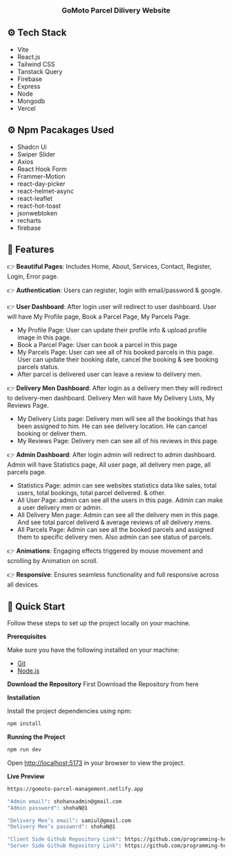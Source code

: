 <div align="center">
  <h3 align="center">GoMoto Parcel Dilivery Website</h3>
</div>

## <a name="tech-stack">⚙️ Tech Stack</a>

- Vite
- React.js
- Tailwind CSS
- Tanstack Query
- Firebase
- Express
- Node
- Mongodb
- Vercel

## <a name="pacakages">⚙️ Npm Pacakages Used</a>

- Shadcn Ui
- Swiper Slider
- Axios
- React Hook Form
- Frammer-Motion
- react-day-picker
- react-helmet-async
- react-leaflet
- react-hot-toast
- jsonwebtoken
- recharts
- firebase

## <a name="features">🔋 Features</a>

👉 **Beautiful Pages**: Includes Home, About, Services, Contact, Register, Login, Error page.

👉 **Authentication**: Users can register, login with email/password & google.

👉 **User Dashboard**: After login user will redirect to user dashboard. User will have My Profile page, Book a Parcel Page, My Parcels Page.

- My Profile Page: User can update their profile info & upload profile image in this page.
- Book a Parcel Page: User can book a parcel in this page
- My Parcels Page: User can see all of his booked parcels in this page. User can update their booking date, cancel the booking & see booking parcels status.
- After parcel is delivered user can leave a review to delivery men.

👉 **Delivery Men Dashboard**: After login as a delivery men they will redirect to delivery-men dashboard. Delivery Men will have My Delivery Lists, My Reviews Page.

- My Delivery Lists page: Delivery men will see all the bookings that has been assigned to him. He can see delivery location. He can cancel booking or deliver them.
- My Reviews Page: Delivery men can see all of his reviews in this page.

👉 **Admin Dashboard**: After login admin will redirect to admin dashboard. Admin will have Statistics page, All user page, all delivery men page, all parcels page.

- Statistics Page: admin can see websites statistics data like sales, total users, total bookings, total parcel delivered. & other.
- All User Page: admin can see all the users in this page. Admin can make a user delivery men or admin.
- All Delivery Men page: Admin can see all the delivery men in this page. And see total parcel deliverd & average reviews of all delivery mens.
- All Parcels Page: Admin can see all the booked parcels and assigned them to specific delivery men. Also admin can see status of parcels.

👉 **Animations**: Engaging effects triggered by mouse movement and scrolling by Animation on scroll.

👉 **Responsive**: Ensures seamless functionality and full responsive across all devices.

## <a name="quick-start">🤸 Quick Start</a>

Follow these steps to set up the project locally on your machine.

**Prerequisites**

Make sure you have the following installed on your machine:

- [Git](https://git-scm.com/)
- [Node.js](https://nodejs.org/en)

**Download the Repository**
First Download the Repository from here

**Installation**

Install the project dependencies using npm:

```bash
npm install
```

**Running the Project**

```bash
npm run dev
```

Open [http://localhost:5173](http://localhost:5173) in your browser to view the project.

**Live Preview**

```bash
https://gomoto-parcel-management.netlify.app
```

```bash
"Admin email": shohanxadmin@gmail.com
"Admin password": shohaN@1

"Delivery Men’s email": samiul@gmail.com
"Delivery Men’s password": shohaN@1

"Client Side Github Repository Link": https://github.com/programming-hero-web-course1/b9a12-client-side-Shohanur-Shohan
"Server Side Github Repository Link": https://github.com/programming-hero-web-course1/b9a12-server-side-Shohanur-Shohan
```
